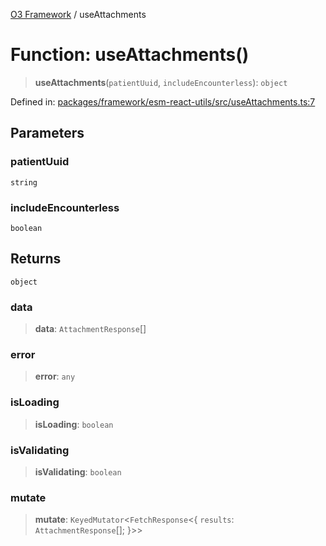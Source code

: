 [O3 Framework](../API.md) / useAttachments

# Function: useAttachments()

> **useAttachments**(`patientUuid`, `includeEncounterless`): `object`

Defined in: [packages/framework/esm-react-utils/src/useAttachments.ts:7](https://github.com/openmrs/openmrs-esm-core/blob/85cde3ce59cd3d29230c98040a3f53525e808725/packages/framework/esm-react-utils/src/useAttachments.ts#L7)

## Parameters

### patientUuid

`string`

### includeEncounterless

`boolean`

## Returns

`object`

### data

> **data**: `AttachmentResponse`[]

### error

> **error**: `any`

### isLoading

> **isLoading**: `boolean`

### isValidating

> **isValidating**: `boolean`

### mutate

> **mutate**: `KeyedMutator`\<`FetchResponse`\<\{ `results`: `AttachmentResponse`[]; \}\>\>
